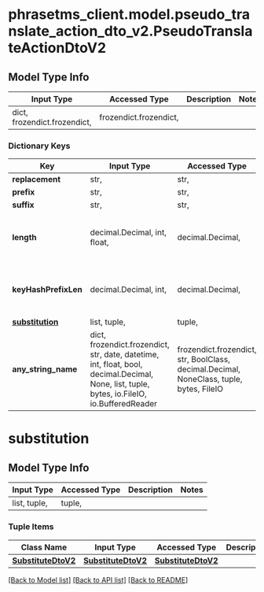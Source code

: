 # phrasetms_client.model.pseudo_translate_action_dto_v2.PseudoTranslateActionDtoV2

## Model Type Info

| Input Type                   | Accessed Type          | Description | Notes |
| ---------------------------- | ---------------------- | ----------- | ----- |
| dict, frozendict.frozendict, | frozendict.frozendict, |             |

### Dictionary Keys

| Key                               | Input Type                                                                                                                                  | Accessed Type                                                                           | Description                                                        | Notes                                     |
| --------------------------------- | ------------------------------------------------------------------------------------------------------------------------------------------- | --------------------------------------------------------------------------------------- | ------------------------------------------------------------------ | ----------------------------------------- |
| **replacement**                   | str,                                                                                                                                        | str,                                                                                    |                                                                    | [optional]                                |
| **prefix**                        | str,                                                                                                                                        | str,                                                                                    |                                                                    | [optional]                                |
| **suffix**                        | str,                                                                                                                                        | str,                                                                                    |                                                                    | [optional]                                |
| **length**                        | decimal.Decimal, int, float,                                                                                                                | decimal.Decimal,                                                                        |                                                                    | [optional] value must be a 64 bit float   |
| **keyHashPrefixLen**              | decimal.Decimal, int,                                                                                                                       | decimal.Decimal,                                                                        |                                                                    | [optional] value must be a 32 bit integer |
| **[substitution](#substitution)** | list, tuple,                                                                                                                                | tuple,                                                                                  |                                                                    | [optional]                                |
| **any_string_name**               | dict, frozendict.frozendict, str, date, datetime, int, float, bool, decimal.Decimal, None, list, tuple, bytes, io.FileIO, io.BufferedReader | frozendict.frozendict, str, BoolClass, decimal.Decimal, NoneClass, tuple, bytes, FileIO | any string name can be used but the value must be the correct type | [optional]                                |

# substitution

## Model Type Info

| Input Type   | Accessed Type | Description | Notes |
| ------------ | ------------- | ----------- | ----- |
| list, tuple, | tuple,        |             |

### Tuple Items

| Class Name                                | Input Type                                | Accessed Type                             | Description | Notes |
| ----------------------------------------- | ----------------------------------------- | ----------------------------------------- | ----------- | ----- |
| [**SubstituteDtoV2**](SubstituteDtoV2.md) | [**SubstituteDtoV2**](SubstituteDtoV2.md) | [**SubstituteDtoV2**](SubstituteDtoV2.md) |             |

[[Back to Model list]](../../README.md#documentation-for-models) [[Back to API list]](../../README.md#documentation-for-api-endpoints) [[Back to README]](../../README.md)
